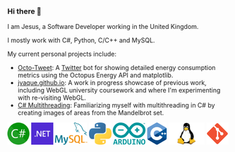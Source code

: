 ### Hi there 👋

I am Jesus, a Software Developer working in the United Kingdom.

I mostly work with C#, Python, C/C++ and MySQL.

My current personal projects include:
- [Octo-Tweet](https://github.com/jvaque/Octo-Tweet): A [Twitter](https://twitter.com/My_Octopus_Bot) bot for showing detailed energy consumption metrics using the Octopus Energy API and matplotlib.
- [jvaque.github.io](https://jvaque.github.io/): A work in progress showcase of previous work, including WebGL university coursework and where I'm experimenting with re-visiting WebGL.
- [C# Multithreading](https://github.com/jvaque/Leaning-Stuff/tree/main/multi-thread/mandelbrot): Familiarizing myself with multithreading in C# by creating images of areas from the Mandelbrot set.

<div>
    <img src="./media/C_Sharp_wordmark.svg" alt="csharp logo" height="50"/>
    <img src="./media/dotnet-logo.svg" alt="dotnet logo" height="50"/>
    <img src="./media/MySQL_logo.svg" alt="mysql logo" height="50"/>
    <img src="./media/Python-logo-notext.svg" alt="python logo" height="50"/>
    <img src="./media/Arduino_Logo.svg" alt="arduino logo" height="50"/>
    <img src="./media/ISO_C++_Logo.svg" alt="cplusplus logo" height="50"/>
    <img src="./media/linux.svg" alt="linux logo" height="50"/>
    <img src="./media/Git_icon.svg" alt="git logo" height="50"/>
</div>

<!--
**jvaque/jvaque** is a ✨ _special_ ✨ repository because its `README.md` (this file) appears on your GitHub profile.

Here are some ideas to get you started:

- 🔭 I’m currently working on ...
- 🌱 I’m currently learning ...
- 👯 I’m looking to collaborate on ...
- 🤔 I’m looking for help with ...
- 💬 Ask me about ...
- 📫 How to reach me: ...
- 😄 Pronouns: ...
- ⚡ Fun fact: ...
-->
